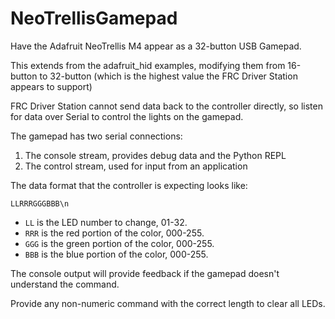# NeoTrellisGamepad
Have the Adafruit NeoTrellis M4 appear as a 32-button USB Gamepad.

This extends from the adafruit_hid examples, modifying them from 16-button to 32-button (which is the highest value the FRC Driver Station appears to support)

FRC Driver Station cannot send data back to the controller directly, so listen for data over Serial to control the lights on the gamepad.

The gamepad has two serial connections:

1. The console stream, provides debug data and the Python REPL
2. The control stream, used for input from an application

The data format that the controller is expecting looks like:

`LLRRRGGGBBB\n`

- `LL` is the LED number to change, 01-32.
- `RRR` is the red portion of the color, 000-255.
- `GGG` is the green portion of the color, 000-255.
- `BBB` is the blue portion of the color, 000-255.

The console output will provide feedback if the gamepad doesn't understand the command.

Provide any non-numeric command with the correct length to clear all LEDs.
